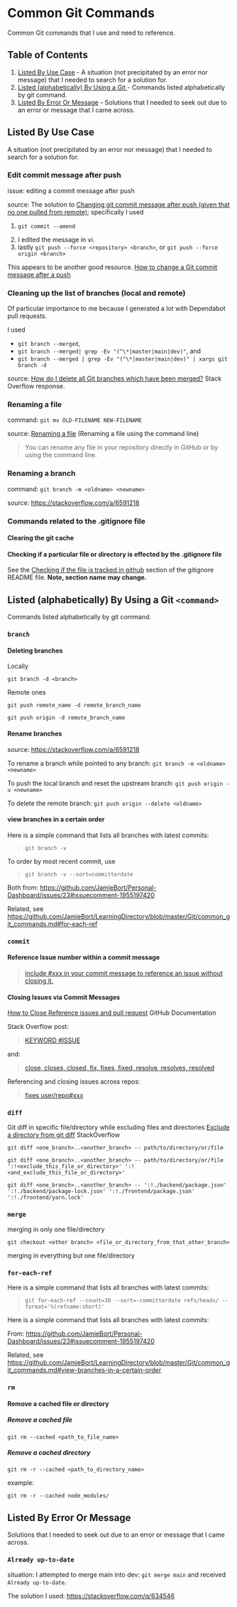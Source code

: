 # Common Git Commands

Common Git commands that I use and need to reference.

## Table of Contents

1. [Listed By Use Case](#listed-by-use-case) - A situation (not precipitated by an error nor message) that I needed to search for a solution for.
2. [Listed (alphabetically) By Using a Git <command>](#listed-alphabetically-by-using-a-git-command) - Commands listed alphabetically by git command.
3. [Listed By Error Or Message](#listed-by-error-or-message) - Solutions that I needed to seek out due to an error or message that I came across.

## Listed By Use Case

A situation (not precipitated by an error nor message) that I needed to search for a solution for.

### Edit commit message after push

issue:
editing a commit message after push

source:
The solution to [Changing git commit message after push (given that no one pulled from remote)](https://stackoverflow.com/a/8981216); specifically I used

1. `git commit --amend`
<!-- TODO: link to the vi/ directory in this repo. -->
2. I edited the message in vi.
3. lastly `git push --force <repository> <branch>`, or `git push --force origin <branch>`

This appears to be another good resource. [How to change a Git commit message after a push](https://www.educative.io/answers/how-to-change-a-git-commit-message-after-a-push)

### Cleaning up the list of branches (local and remote)

Of particular importance to me because I generated a lot with Dependabot pull requests.

I used

- `git branch --merged`,
- `git branch --merged| grep -Ev "(^\*|master|main|dev)"`, and
- `git branch --merged | grep -Ev "(^\*|master|main|dev)" | xargs git branch -d`

source:
[How do I delete all Git branches which have been merged?](https://stackoverflow.com/a/6127884) Stack Overflow response.

### Renaming a file

command:
`git mv OLD-FILENAME NEW-FILENAME`

source:
[Renaming a file](https://docs.github.com/en/repositories/working-with-files/managing-files/renaming-a-file#renaming-a-file-using-the-command-line) (Renaming a file using the command line)

> You can rename any file in your repository directly in GitHub or by using the command line.

### Renaming a branch

command:
`git branch -m <oldname> <newname>`

source:
https://stackoverflow.com/a/6591218

### Commands related to the .gitignore file

#### Clearing the git cache

#### Checking if a particular file or directory is effected by the .gitignore file

See the [Checking if the file is tracked in github](https://github.com/JamieBort/LearningDirectory/blob/master/Git/gitignore/README.md#checking-if-the-file-is-tracked-in-github) section of the gitignore README file.
**Note, section name may change.**

## Listed (alphabetically) By Using a Git `<command>`

Commands listed alphabetically by git command.

### `branch`

#### Deleting branches

Locally

`git branch -d <branch>`

Remote ones

`git push remote_name -d remote_branch_name`

`git push origin -d remote_branch_name`

#### Rename branches

source: https://stackoverflow.com/a/6591218

To rename a branch while pointed to any branch:
`git branch -m <oldname> <newname>`

To push the local branch and reset the upstream branch:
`git push origin -u <newname>`

To delete the remote branch:
`git push origin --delete <oldname>`

#### view branches in a certain order

Here is a simple command that lists all branches with latest commits:

> `git branch -v`

To order by most recent commit, use

> `git branch -v --sort=committerdate`

Both from: https://github.com/JamieBort/Personal-Dashboard/issues/23#issuecomment-1955197420

Related, see https://github.com/JamieBort/LearningDirectory/blob/master/Git/common_git_commands.md#for-each-ref

### `commit`

#### Reference Issue number within a commit message

> [include #xxx in your commit message to reference an issue without closing it.](https://stackoverflow.com/a/6742691)

#### Closing Issues via Commit Messages

[How to Close Reference issues and pull request](https://github.com/gitbucket/gitbucket/wiki/How-to-Close-Reference-issues-and-pull-request) GitHub Documentation

Stack Overflow post:

> [KEYWORD #ISSUE](https://stackoverflow.com/a/60027286)

and:

> [close, closes, closed, fix, fixes, fixed, resolve, resolves, resolved](https://stackoverflow.com/a/60027286)

Referencing and closing issues across repos:

> [fixes user/repo#xxx](https://stackoverflow.com/a/6742691)

### `diff`

Git diff in specific file/directory while excluding files and directories
[Exclude a directory from git diff](https://stackoverflow.com/questions/4380945/exclude-a-directory-from-git-diff) StackOverflow

`git diff <one_branch>..<another_branch> -- path/to/directory/or/file`

`git diff <one_branch>..<another_branch> -- path/to/directory/or/file ':!<exclude_this_file_or_directory>' ':!<and_exclude_this_file_or_directory>'`

`git diff <one_branch>..<another_branch> -- ':!./backend/package.json' ':!./backend/package-lock.json' ':!./frontend/package.json' ':!./frontend/yarn.lock'`

### `merge`

merging in only one file/directory

`git checkout <other branch> <file_or_directory_from_that_other_branch>`

merging in everything but one file/directory

### `for-each-ref`

Here is a simple command that lists all branches with latest commits:

> `git for-each-ref --count=30 --sort=-committerdate refs/heads/ --format='%(refname:short)'`

Here is a simple command that lists all branches with latest commits:

From: https://github.com/JamieBort/Personal-Dashboard/issues/23#issuecomment-1955197420

Related, see https://github.com/JamieBort/LearningDirectory/blob/master/Git/common_git_commands.md#view-branches-in-a-certain-order

### `rm`

#### Remove a cached file or directory

##### Remove a cached file

`git rm --cached <path_to_file_name>`

##### Remove a cached directory

`git rm -r --cached <path_to_directory_name>`

example:

`git rm -r --cached node_modules/`

## Listed By Error Or Message

Solutions that I needed to seek out due to an error or message that I came across.

### `Already up-to-date`

situation:
I attempted to merge main into dev: `git merge main` and received `Already up-to-date`.

The solution I used: https://stackoverflow.com/q/634546
